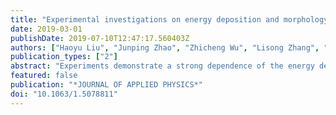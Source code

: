 ```yaml
---
title: "Experimental investigations on energy deposition and morphology of exploding aluminum wires in argon gas"
date: 2019-03-01
publishDate: 2019-07-10T12:47:17.560403Z
authors: ["Haoyu Liu", "Junping Zhao", "Zhicheng Wu", "Lisong Zhang", "Qiaogen Zhang"]
publication_types: ["2"]
abstract: "Experiments demonstrate a strong dependence of the energy deposition and morphology of exploding Al wires in argon gas on ambient pressures, charging voltage, and wire sizes. The specific energy deposition, before voltage collapse, increases with increasing ambient pressures and applied voltage but decreases with increasing wire sizes. The observation of the spatiotemporal distribution of exploding wires indicates that increased energy deposition suppresses the axial inhomogeneity, especially for large-sized wires, and improves the expansion velocity of the metal core. The expansion velocity of the wire core (100 mu m in diameter, 2 cm in length) varies from similar to 0.49 km/s to similar to 2.3 km/s when the specific energy deposition increases from 1.95 eV/atom to 3.01 eV/atom. Decreased surrounding pressures also improve the expansion velocity. Furthermore, the analysis of photographs and emission spectrums demonstrates that the surrounding gases promote the formation of coronal plasmas when the pressure is no more than 50 kPa."
featured: false
publication: "*JOURNAL OF APPLIED PHYSICS*"
doi: "10.1063/1.5078811"
---
```


